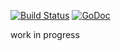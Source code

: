 [![Build Status](https://travis-ci.org/zidoms/emru.svg?branch=master)](https://travis-ci.org/zidoms/emru)
[![GoDoc](https://godoc.org/github.com/zidoms/emru?status.svg)](https://godoc.org/github.com/zidoms/emru)

work in progress
